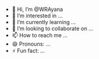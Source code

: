 - 👋 Hi, I’m @WRAyana
- 👀 I’m interested in ...
- 🌱 I’m currently learning ...
- 💞️ I’m looking to collaborate on ...
- 📫 How to reach me ...
- 😄 Pronouns: ...
- ⚡ Fun fact: ...

<!---
WRAyana/WRAyana is a ✨ special ✨ repository because its `README.md` (this file) appears on your GitHub profile.
You can click the Preview link to take a look at your changes.
--->
